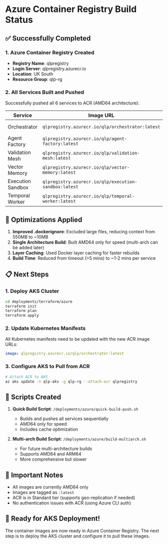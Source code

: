 # Azure Container Registry Build Status

## ✅ Successfully Completed

### 1. **Azure Container Registry Created**
- **Registry Name**: qlpregistry
- **Login Server**: qlpregistry.azurecr.io
- **Location**: UK South
- **Resource Group**: qlp-rg

### 2. **All Services Built and Pushed**
Successfully pushed all 6 services to ACR (AMD64 architecture):

| Service | Image URL | Status |
|---------|-----------|---------|
| Orchestrator | `qlpregistry.azurecr.io/qlp/orchestrator:latest` | ✅ Pushed |
| Agent Factory | `qlpregistry.azurecr.io/qlp/agent-factory:latest` | ✅ Pushed |
| Validation Mesh | `qlpregistry.azurecr.io/qlp/validation-mesh:latest` | ✅ Pushed |
| Vector Memory | `qlpregistry.azurecr.io/qlp/vector-memory:latest` | ✅ Pushed |
| Execution Sandbox | `qlpregistry.azurecr.io/qlp/execution-sandbox:latest` | ✅ Pushed |
| Temporal Worker | `qlpregistry.azurecr.io/qlp/temporal-worker:latest` | ✅ Pushed |

## 🚀 Optimizations Applied

1. **Improved .dockerignore**: Excluded large files, reducing context from 550MB to ~10MB
2. **Single Architecture Build**: Built AMD64 only for speed (multi-arch can be added later)
3. **Layer Caching**: Used Docker layer caching for faster rebuilds
4. **Build Time**: Reduced from timeout (>5 mins) to ~1-2 mins per service

## 📋 Next Steps

### 1. Deploy AKS Cluster
```bash
cd deployments/terraform/azure
terraform init
terraform plan
terraform apply
```

### 2. Update Kubernetes Manifests
All Kubernetes manifests need to be updated with the new ACR image URLs:
```yaml
image: qlpregistry.azurecr.io/qlp/orchestrator:latest
```

### 3. Configure AKS to Pull from ACR
```bash
# Attach ACR to AKS
az aks update -n qlp-aks -g qlp-rg --attach-acr qlpregistry
```

## 🔧 Scripts Created

1. **Quick Build Script**: `/deployments/azure/quick-build-push.sh`
   - Builds and pushes all services sequentially
   - AMD64 only for speed
   - Includes cache optimization

2. **Multi-arch Build Script**: `/deployments/azure/build-multiarch.sh`
   - For future multi-architecture builds
   - Supports AMD64 and ARM64
   - More comprehensive but slower

## 📌 Important Notes

- All images are currently AMD64 only
- Images are tagged as `:latest`
- ACR is in Standard tier (supports geo-replication if needed)
- No authentication issues with ACR (using Azure CLI auth)

## 🎯 Ready for AKS Deployment!

The container images are now ready in Azure Container Registry. The next step is to deploy the AKS cluster and configure it to pull these images.